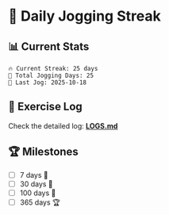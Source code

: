 # 🏃 Daily Jogging Streak

## 📊 Current Stats

```
🔥 Current Streak: 25 days
🏃 Total Jogging Days: 25
📅 Last Jog: 2025-10-18
```

## 📝 Exercise Log

Check the detailed log: **[LOGS.md](logs/LOGS.md)**

## 🏆 Milestones

- [ ] 7 days 🌱
- [ ] 30 days 🌿
- [ ] 100 days 🌳
- [ ] 365 days 🏆